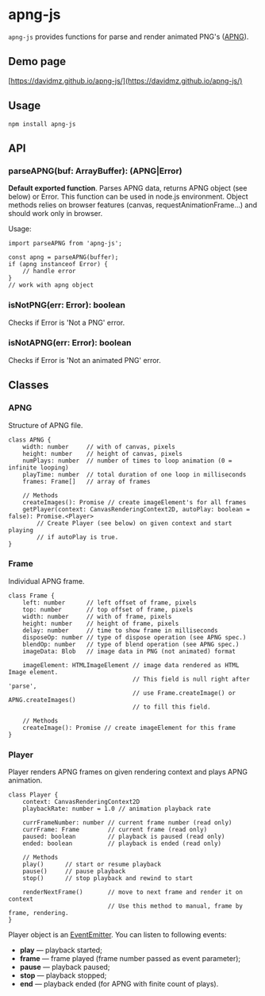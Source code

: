 # apng-js

<!-- 打包命令: yarn prepublish -->

`apng-js` provides functions for parse and render animated PNG's
([APNG](https://en.wikipedia.org/wiki/APNG)).

## Demo page

[https://davidmz.github.io/apng-js/](https://davidmz.github.io/apng-js/)

## Usage

`npm install apng-js`

## API

### parseAPNG(buf: ArrayBuffer): (APNG|Error)

**Default exported function**. Parses APNG data, returns APNG object (see below) or Error.
This function can be used in node.js environment.
Object methods relies on browser features (canvas, requestAnimationFrame…)
and should work only in browser.

Usage:

```
import parseAPNG from 'apng-js';

const apng = parseAPNG(buffer);
if (apng instanceof Error) {
    // handle error
}
// work with apng object
```

### isNotPNG(err: Error): boolean

Checks if Error is 'Not a PNG' error.

### isNotAPNG(err: Error): boolean

Checks if Error is 'Not an animated PNG' error.

## Classes

### APNG

Structure of APNG file.

```
class APNG {
    width: number     // with of canvas, pixels
    height: number    // height of canvas, pixels
    numPlays: number  // number of times to loop animation (0 = infinite looping)
    playTime: number  // total duration of one loop in milliseconds
    frames: Frame[]   // array of frames

    // Methods
    createImages(): Promise // create imageElement's for all frames
    getPlayer(context: CanvasRenderingContext2D, autoPlay: boolean = false): Promise.<Player>
        // Create Player (see below) on given context and start playing
        // if autoPlay is true.
}
```

### Frame

Individual APNG frame.

```
class Frame {
    left: number      // left offset of frame, pixels
    top: number       // top offset of frame, pixels
    width: number     // with of frame, pixels
    height: number    // height of frame, pixels
    delay: number     // time to show frame in milliseconds
    disposeOp: number // type of dispose operation (see APNG spec.)
    blendOp: number   // type of blend operation (see APNG spec.)
    imageData: Blob   // image data in PNG (not animated) format

    imageElement: HTMLImageElement // image data rendered as HTML Image element.
                                   // This field is null right after 'parse',
                                   // use Frame.createImage() or APNG.createImages()
                                   // to fill this field.

    // Methods
    createImage(): Promise // create imageElement for this frame
}
```

### Player

Player renders APNG frames on given rendering context and plays APNG animation.

```
class Player {
    context: CanvasRenderingContext2D
    playbackRate: number = 1.0 // animation playback rate

    currFrameNumber: number // current frame number (read only)
    currFrame: Frame        // current frame (read only)
    paused: boolean         // playback is paused (read only)
    ended: boolean          // playback is ended (read only)

    // Methods
    play()      // start or resume playback
    pause()     // pause playback
    stop()      // stop playback and rewind to start

    renderNextFrame()       // move to next frame and render it on context
                            // Use this method to manual, frame by frame, rendering.
}
```

Player object is an [EventEmitter](https://nodejs.org/api/events.html). You can listen to following events:

- **play** — playback started;
- **frame** — frame played (frame number passed as event parameter);
- **pause** — playback paused;
- **stop** — playback stopped;
- **end** — playback ended (for APNG with finite count of plays).
